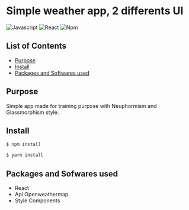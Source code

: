 # Simple weather app, 2 differents UI
![Javascript](https://aleen42.github.io/badges/src/javascript.svg)
![React](https://aleen42.github.io/badges/src/react.svg)
![Npm](https://aleen42.github.io/badges/src/npm.svg)


## List of Contents
- [Purpose](#purpose)
- [Install](#install)
- [Packages and Softwares used](#packages-and-softwares-used)

## Purpose
Simple app made for training purpose with Neuphormism and Glassmorphism style.

## Install
```bash
$ npm install

$ yarn install
```

## Packages and Sofwares used
- React
- Api Openweathermap
- Style Components
